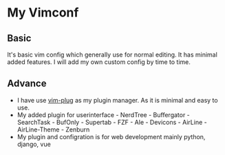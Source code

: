 
# My Vimconf


## Basic

It's basic vim config which generally use for normal editing. It has minimal added features.
I will add my own custom config by time to time.

## Advance

- I have use [vim-plug](https://github.com/junegunn/vim-plug) as my plugin manager. As it is minimal and easy to use.
- My added plugin for userinterface
                - NerdTree
                - Buffergator
                - SearchTask
                - BufOnly
                - Supertab
                - FZF
                - Ale
                - Devicons
                - AirLine
                - AirLine-Theme
                - Zenburn
- My plugin and configration is for web development mainly python, django, vue

